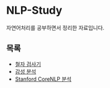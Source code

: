 # NLP-Study
자연어처리를 공부하면서 정리한 자료입니다.

## 목록
- [철자 검사기](Spelling%20Corrector/)
- [감성 분석](Sentiment%20Analysis/)
- [Stanford CoreNLP 분석](CoreNLP%20Analysis/)